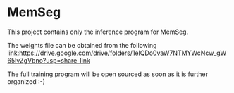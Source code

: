 # MemSeg
This project contains only the inference program for MemSeg.  

The weights file can be obtained from the following link:https://drive.google.com/drive/folders/1elQDo0vaW7NTMYWcNcw_gW65lvZgVbno?usp=share_link  

The full training program will be open sourced as soon as it is further organized :-)
